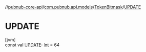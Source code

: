 //[pubnub-core-api](../../../index.md)/[com.pubnub.api.models](../index.md)/[TokenBitmask](index.md)/[UPDATE](-u-p-d-a-t-e.md)

# UPDATE

[jvm]\
const val [UPDATE](-u-p-d-a-t-e.md): [Int](https://kotlinlang.org/api/latest/jvm/stdlib/kotlin/-int/index.html) = 64
